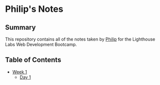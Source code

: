 # Philip's Notes

## Summary

This repository contains all of the notes taken by [Philip](https://github.com/philipd) for the Lighthouse Labs Web Development Bootcamp.

## Table of Contents

* [Week 1](/Week_1)
  * [Day 1](/Week_1/Day_1)